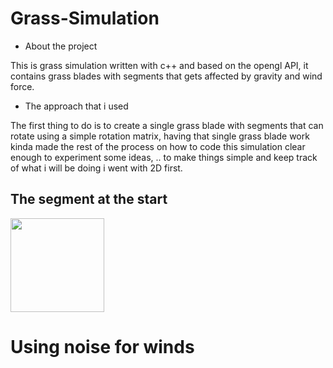 # Grass-Simulation

- About the project

This is grass simulation written with c++ and based on the opengl API, it contains grass blades with segments that gets affected by gravity and wind force.

- The approach that i used

The first thing to do is to create a single grass blade with segments that can rotate using a simple rotation matrix, having that single grass blade work kinda made the rest of the process on how to code this simulation clear enough to experiment some ideas, .. to make things simple and keep track of what i will be doing i went with 2D first.

## The segment at the start
<img src="https://user-images.githubusercontent.com/54768823/149226084-12adf85c-8411-4d1d-9c7b-5dfa3c8a30ca.gif" width=150>

# Using noise for winds
